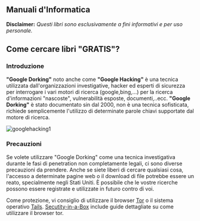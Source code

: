 ## Manuali d'Informatica

__Disclaimer:__ _Questi libri sono esclusivamente a fini informativi e per uso personale._

## Come cercare libri "GRATIS"?
### Introduzione
__"Google Dorking"__ noto anche come __"Google Hacking"__ è una tecnica utilizzata dall'organizzazioni investigative, hacker ed esperti di sicurezza per interrogare i vari motori di ricerca (google,bing,...) per la ricerca d'informazioni "nascoste", vulnerabilità esposte, documenti,..ecc. __"Google Dorking"__ è stato documentato sin dal 2000, non è una tecnica sofisticata, richiede semplicemente l'utilizzo di determinate parole chiavi supportate dal motore di ricerca.

![googlehacking1](https://raw.githubusercontent.com/m4ll0k/Manuali-Informatica/master/googlehacking1.PNG)

### Precauzioni
Se volete utilizzare "Google Dorking" come una tecnica investigativa durante le fasi di penetration non completamente
legali, ci sono diverse precauzioni da prendere. Anche se siete liberi di cercare qualsiasi cosa, l'accesso a determinate
pagine web o il download di file potrebbe essere un reato, specialmente negli Stati Uniti. È possibile che le vostre ricerche
possono essere registrate e utilizzate in futuro contro di voi.

Come protezione, vi consiglio di utilizzare il browser [Tor](https://www.torproject.org/projects/torbrowser.html.en) o il sistema operativo [Tails](https://tails.boum.org/). [Secutity-in-a-Box](https://securityinabox.org/en/) include guide dettagliate su come utilizzare il browser tor.
